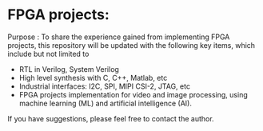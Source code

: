 # FPGA projects: 
Purpose :  To share the experience gained from implementing FPGA projects, this repository will be updated with the following key items, which include but not limited to 

- RTL in Verilog, System Verilog
- High level synthesis with C, C++, Matlab, etc
- Industrial interfaces: I2C, SPI, MIPI CSI-2, JTAG, etc
- FPGA projects implementation for video and image processing, using machine learning (ML) and artificial intelligence (AI).

If you have suggestions, please feel free to contact the author.